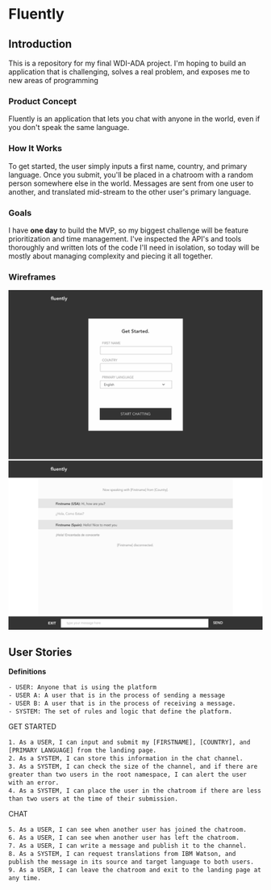 # Fluently

## Introduction
This is a repository for my final WDI-ADA project. I'm hoping to build an application that is challenging, solves a real problem, and exposes me to new areas of programming


### Product Concept
Fluently is an application that lets you chat with anyone in the world, even if you don't speak the same language.

### How It Works
To get started, the user simply inputs a first name, country, and primary language. Once you submit, you'll be placed in a chatroom with a random person somewhere else in the world. Messages are sent from one user to another, and translated mid-stream to the other user's primary language.

### Goals
I have **one day** to build the MVP, so my biggest challenge will be feature prioritization and time management. I've inspected the API's and tools thoroughly and written lots of the code I'll need in isolation, so today will be mostly about managing complexity and piecing it all together.

### Wireframes
![Get Started](https://raw.githubusercontent.com/john-bauer/final-project/master/assets/wireframes/Form.png "Get Started")
![Chat](https://github.com/john-bauer/final-project/blob/master/assets/wireframes/chat.png "Chat")

## User Stories

**Definitions**
```
- USER: Anyone that is using the platform
- USER A: A user that is in the process of sending a message
- USER B: A user that is in the process of receiving a message.
- SYSTEM: The set of rules and logic that define the platform.
```

GET STARTED
```
1. As a USER, I can input and submit my [FIRSTNAME], [COUNTRY], and [PRIMARY LANGUAGE] from the landing page.
2. As a SYSTEM, I can store this information in the chat channel.
3. As a SYSTEM, I can check the size of the channel, and if there are greater than two users in the root namespace, I can alert the user with an error.
4. As a SYSTEM, I can place the user in the chatroom if there are less than two users at the time of their submission.
```
CHAT
```
5. As a USER, I can see when another user has joined the chatroom.
6. As a USER, I can see when another user has left the chatroom.
7. As a USER, I can write a message and publish it to the channel.
8. As a SYSTEM, I can request translations from IBM Watson, and publish the message in its source and target language to both users.
9. As a USER, I can leave the chatroom and exit to the landing page at any time.
```


